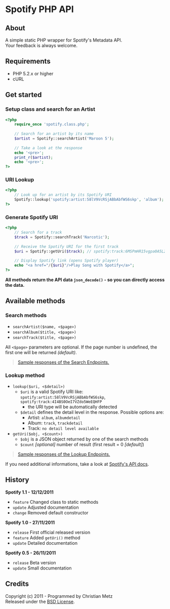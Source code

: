 # Spotify PHP API #

## About ##

A simple static PHP wrapper for Spotify's Metadata API.  
Your feedback is always welcome.

## Requirements ##

- PHP 5.2.x or higher
- cURL

## Get started ##

### Setup class and search for an Artist ###

```php
<?php
    require_once 'spotify.class.php';
        
    // Search for an artist by its name
    $artist = Spotify::searchArtist('Maroon 5');
        
    // Take a look at the response
    echo '<pre>';
    print_r($artist);
    echo '<pre>';
?>
```

### URI Lookup ###

```php
<?php
    // Look up for an artist by its Spotify URI
    Spotify::lookup('spotify:artist:58lV9VcRSjABbAbfWS6skp', 'album');
?>
```

### Generate Spotify URI ###

```php
<?php
    // Search for a track
    $track = Spotify::searchTrack('Narcotic');
        
    // Receive the Spotify URI for the first track
    $uri = Spotify::getUri($track); // spotify:track:6MSPmHR15vgpa0A5L205Xv
        
    // Display Spotify link (opens Spotify player)
    echo "<a href="/{$uri}"/>Play Song with Spotify</a>";
?>
```

**All methods return the API data `json_decode()` - so you can directly access the data.**

## Available methods ##

### Search methods ###

- `searchArtist($name, <$page>)`
- `searchAlbum($title, <$page>)`
- `searchTrack($title, <$page>)`

All `<$page>` parameters are optional. If the page number is undefined, the first one will be returned *(default)*.

> [Sample responses of the Search Endpoints.](https://github.com/cosenary/Spotify-PHP-API/wiki/Search-endpoints)

### Lookup method ###

- `lookup($uri, <$detail>)`
  - `$uri` is a valid Spotify URI like: `spotify:artist:58lV9VcRSjABbAbfWS6skp`, `spotify:track:4I4BS0OeI7VZdo5WeEQHFP`
     - the URI type will be automatically detected
  - `$detail` defines the detail level in the response. Possible options are:
     - Artist: `album`, `albumdetail`
     - Album: `track`, `trackdetail`
     - Track: `no detail level available`
- `getUri($obj, <$count>)`
  - `$obj` is a JSON object returned by one of the search methods
  - `$count` *[optional]* number of result (first result = 0 *[default]*)

> [Sample responses of the Lookup Endpoints.](https://github.com/cosenary/Spotify-PHP-API/wiki/Lookup-endpoints)

If you need additional informations, take a look at [Spotify's API docs](http://developer.spotify.com/en/metadata-api/overview/).

## History ##

**Spotify 1.1 - 12/12/2011**

- `feature` Changed class to static methods
- `update` Adjusted documentation
- `change` Removed default constructor

**Spotify 1.0 - 27/11/2011**

- `release` First official released version
- `feature` Added `getUri()` method
- `update` Detailed documentation

**Spotify 0.5 - 26/11/2011**

- `release` Beta version
- `update` Small documentation

## Credits ##

Copyright (c) 2011 - Programmed by Christian Metz  
Released under the [BSD License](http://www.opensource.org/licenses/bsd-license.php).